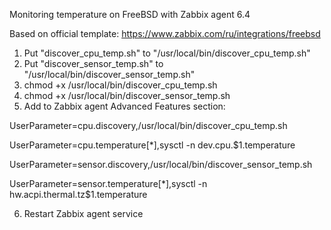 Monitoring temperature on FreeBSD with Zabbix agent 6.4

Based on official template: https://www.zabbix.com/ru/integrations/freebsd

1. Put "discover_cpu_temp.sh" to "/usr/local/bin/discover_cpu_temp.sh"
2. Put "discover_sensor_temp.sh" to "/usr/local/bin/discover_sensor_temp.sh"
3. chmod +x /usr/local/bin/discover_cpu_temp.sh
4. chmod +x /usr/local/bin/discover_sensor_temp.sh
5. Add to Zabbix agent Advanced Features section:

UserParameter=cpu.discovery,/usr/local/bin/discover_cpu_temp.sh

UserParameter=cpu.temperature[*],sysctl -n dev.cpu.$1.temperature

UserParameter=sensor.discovery,/usr/local/bin/discover_sensor_temp.sh

UserParameter=sensor.temperature[*],sysctl -n hw.acpi.thermal.tz$1.temperature

6. Restart Zabbix agent service

   


